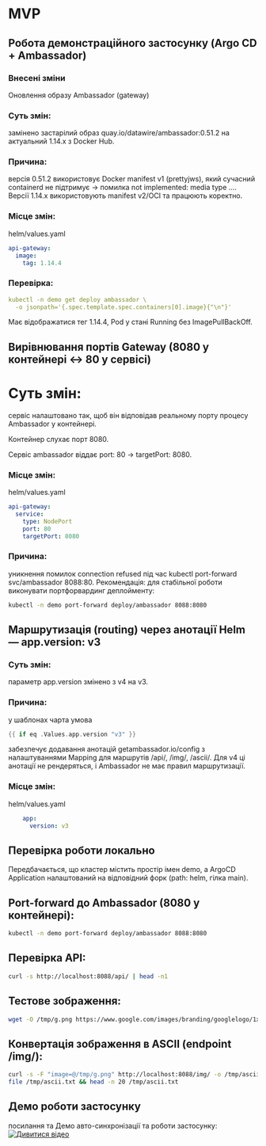 # MVP
## Робота демонстраційного застосунку (Argo CD + Ambassador)
### Внесені зміни

Оновлення образу Ambassador (gateway)
### Суть змін:
замінено застарілий образ quay.io/datawire/ambassador:0.51.2 на актуальний 1.14.x з Docker Hub.
### Причина:
версія 0.51.2 використовує Docker manifest v1 (prettyjws), який сучасний containerd не підтримує → помилка not implemented: media type .... Версії 1.14.x використовують manifest v2/OCI та працюють коректно.
### Місце змін:
helm/values.yaml
```yaml       
api-gateway:
  image:
    tag: 1.14.4
```
### Перевірка:
```yaml
kubectl -n demo get deploy ambassador \
  -o jsonpath='{.spec.template.spec.containers[0].image}{"\n"}'
```
Має відображатися тег 1.14.4, Pod у стані Running без ImagePullBackOff.

## Вирівнювання портів Gateway (8080 у контейнері ↔ 80 у сервісі)
# Суть змін:
сервіс налаштовано так, щоб він відповідав реальному порту процесу Ambassador у контейнері.

Контейнер слухає порт 8080.

Сервіс ambassador віддає port: 80 → targetPort: 8080.
### Місце змін:
helm/values.yaml
```yaml
api-gateway:
  service:
    type: NodePort
    port: 80
    targetPort: 8080
```
### Причина: 
уникнення помилок connection refused під час kubectl port-forward svc/ambassador 8088:80.
Рекомендація: для стабільної роботи виконувати портфорвардинг деплойменту:
```bash
kubectl -n demo port-forward deploy/ambassador 8088:8080
```
## Маршрутизація (routing) через анотації Helm — app.version: v3
### Суть змін: 
параметр app.version змінено з v4 на v3.
### Причина:
у шаблонах чарта умова
```go
{{ if eq .Values.app.version "v3" }}
```
забезпечує додавання анотацій getambassador.io/config з налаштуваннями Mapping для маршрутів /api/, /img/, /ascii/. Для v4 ці анотації не рендеряться, і Ambassador не має правил маршрутизації.
### Місце змін:
helm/values.yaml
```yaml
    app:
      version: v3
```
## Перевірка роботи локально

Передбачається, що кластер містить простір імен demo, а ArgoCD Application налаштований на відповідний форк (path: helm, гілка main).

## Port-forward до Ambassador (8080 у контейнері):
```bash
kubectl -n demo port-forward deploy/ambassador 8088:8080
```
## Перевірка API:
```bash
curl -s http://localhost:8088/api/ | head -n1
```
## Тестове зображення:
```bash
wget -O /tmp/g.png https://www.google.com/images/branding/googlelogo/1x/googlelogo_color_272x92dp.png
```
## Конвертація зображення в ASCII (endpoint /img/):
```bash
curl -s -F "image=@/tmp/g.png" http://localhost:8088/img/ -o /tmp/ascii.txt
file /tmp/ascii.txt && head -n 20 /tmp/ascii.txt
```
## Демо роботи застосунку
   посилання та Демо авто-синхронізації та роботи застосунку: 
[![Дивитися відео](https://www.loom.com/share/e1ff9d94580842e8b900ce42f6ab35d5?sid=cbfedf14-0a19-4625-afd1-e941449998e2/0.jpg)](https://www.loom.com/share/e1ff9d94580842e8b900ce42f6ab35d5?sid=cbfedf14-0a19-4625-afd1-e941449998e2)